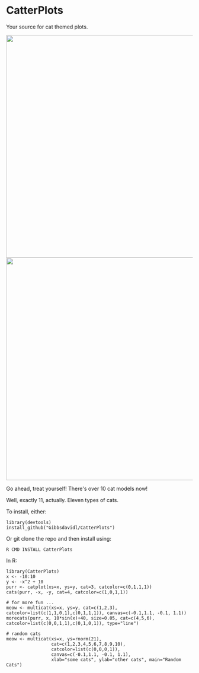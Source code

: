 # CatterPlots
Your source for cat themed plots.

<img src="https://github.com/Gibbsdavidl/CatterPlot/blob/master/examples/catplot_ex_6.png" width="600">
<img src="https://github.com/Gibbsdavidl/CatterPlot/blob/master/examples/random_cats.png" width="600">

Go ahead, treat yourself! There's over 10 cat models now!

Well, exactly 11, actually. Eleven types of cats.

To install, either:
```
library(devtools)
install_github("Gibbsdavidl/CatterPlots")
```
Or git clone the repo and then install using:
```
R CMD INSTALL CatterPlots
```

In R:

```
library(CatterPlots)
x <- -10:10
y <- -x^2 + 10
purr <- catplot(xs=x, ys=y, cat=3, catcolor=c(0,1,1,1))
cats(purr, -x, -y, cat=4, catcolor=c(1,0,1,1))

# for more fun ...
meow <- multicat(xs=x, ys=y, cat=c(1,2,3), catcolor=list(c(1,1,0,1),c(0,1,1,1)), canvas=c(-0.1,1.1, -0.1, 1.1))
morecats(purr, x, 10*sin(x)+40, size=0.05, cat=c(4,5,6), catcolor=list(c(0,0,1,1),c(0,1,0,1)), type="line")

# random cats
meow <- multicat(xs=x, ys=rnorm(21),
                 cat=c(1,2,3,4,5,6,7,8,9,10),
                 catcolor=list(c(0,0,0,1)),
                 canvas=c(-0.1,1.1, -0.1, 1.1),
                 xlab="some cats", ylab="other cats", main="Random Cats")

```
